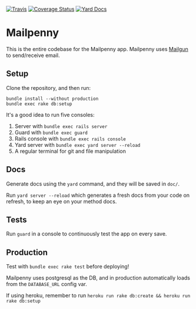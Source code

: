 [![Travis](https://img.shields.io/travis/payloadtech/mailpenny/dev.svg?maxAge=2592000)](https://travis-ci.org/payloadtech/mailpenny)
[![Coverage Status](https://coveralls.io/repos/github/payloadtech/mailpenny/badge.svg?branch=dev)](https://coveralls.io/github/payloadtech/mailpenny?branch=dev)
[![Yard Docs](http://img.shields.io/badge/yard-docs-blue.svg)](http://www.rubydoc.info/github/payloadtech/mailpenny/dev/frames)

Mailpenny
=========

This is the entire codebase for the Mailpenny app. Mailpenny uses [Mailgun](http://mailgun.com) to send/receive email.

## Setup

Clone the repository, and then run:  

```
bundle install --without production
bundle exec rake db:setup
```

It's a good idea to run five consoles:

1. Server with `bundle exec rails server`
2. Guard with `bundle exec guard`
3. Rails console with `bundle exec rails console`
4. Yard server with `bundle exec yard server --reload`
5. A regular terminal for git and file manipulation

## Docs

Generate docs using the `yard` command, and they will be saved in `doc/`.

Run `yard server --reload` which generates a fresh docs from your code on refresh, to keep an
eye on your method docs.

## Tests

Run `guard` in a console to continuously test the app on every save.

## Production

Test with `bundle exec rake test` before deploying!

Mailpenny uses postgresql as the DB, and in production automatically loads from
the `DATABASE_URL` config var.

If using heroku, remember to run
`heroku run rake db:create && heroku run rake db:setup`
